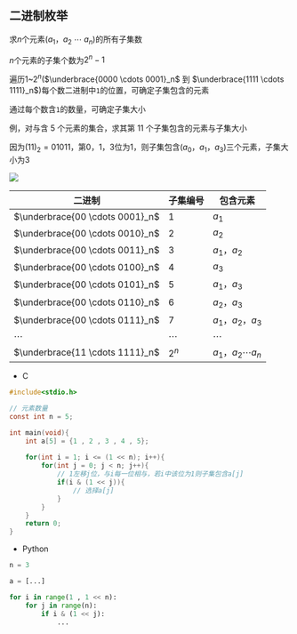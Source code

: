 <!--
 * @Description: 
 * @Version: 1.0
 * @Author: DaLao
 * @Email: dalao_li@163.com
 * @Date: 2021-11-17 21:51:00
 * @LastEditors: DaLao
 * @LastEditTime: 2021-12-25 02:47:47
-->

## 二进制枚举

求$n$个元素($a_1$，$a_2$ $\cdots$ $a_n$)的所有子集数

$n$个元素的子集个数为$2^n - 1$

遍历$1$~$2^n$($\underbrace{0000 \cdots 0001}_n$ 到 $\underbrace{1111 \cdots 1111}_n$)每个数二进制中`1`的位置，可确定子集包含的元素

通过每个数含`1`的数量，可确定子集大小

例，对与含 $5$ 个元素的集合，求其第 $11$ 个子集包含的元素与子集大小

因为$(11)_2 =  01011$，第$0，1，3$位为$1$，则子集包含$(a_0，a_1，a_3)$三个元素，子集大小为$3$

![](https://cdn.hurra.ltd/img/20211128190926.png)


| 二进制                          | 子集编号 | 包含元素              |
| ------------------------------- | -------- | --------------------- |
| $\underbrace{00 \cdots 0001}_n$ | $1$      | $a_1$                 |
| $\underbrace{00 \cdots 0010}_n$ | $2$      | $a_2$                 |
| $\underbrace{00 \cdots 0011}_n$ | $3$      | $a_1，a_2$            |
| $\underbrace{00 \cdots 0100}_n$ | $4$      | $a_3$                 |
| $\underbrace{00 \cdots 0101}_n$ | $5$      | $a_1，a_3$            |
| $\underbrace{00 \cdots 0110}_n$ | $6$      | $a_2，a_3$            |
| $\underbrace{00 \cdots 0111}_n$ | $7$      | $a_1，a_2，a_3$       |
| $\cdots$                        | $\cdots$ | $\cdots$              |
| $\underbrace{11 \cdots 1111}_n$ | $2^n$    | $a_1，a_2 \cdots a_n$ |

- C
```c
#include<stdio.h>

// 元素数量
const int n = 5;

int main(void){
    int a[5] = {1 , 2 , 3 , 4 , 5};
    
    for(int i = 1; i <= (1 << n); i++){
        for(int j = 0; j < n; j++){
            // 1左移j位，与i每一位相与，若i中该位为1则子集包含a[j]
            if(i & (1 << j)){
                // 选择a[j]
            }
        }
    }
    return 0;
}
```
- Python
  
```py
n = 3

a = [...]

for i in range(1 , 1 << n):
    for j in range(n):
        if i & (1 << j):
            ...
```
